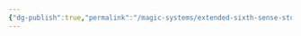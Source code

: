 ```yaml
---
{"dg-publish":true,"permalink":"/magic-systems/extended-sixth-sense-stuff/null-crystals/"}
---
```


